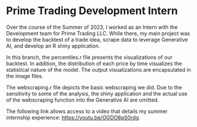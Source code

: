 # Prime Trading Development Intern
Over the course of the Summer of 2023, I worked as an Intern with the Development team for Prime Trading LLC. While there, my main project was to develop the backtest of a trade idea, scrape data to leverage Generative AI, and develop an R shiny application.


In this branch, the percentiles.r file presents the visualizations of our backtest. In addition, the distribution of each price by time visualizes the statistical nature of the model. The output visualizations are encapsulated in the image files.

The webscraping.r file depicts the basic webscraping we did. Due to the sensitivity to some of the analysis, the shiny application and the actual use of the webscraping function into the Generative AI are omitted.

The following link allows access to a video that details my summer internship experience: https://youtu.be/OGDO8pS0rdg.
